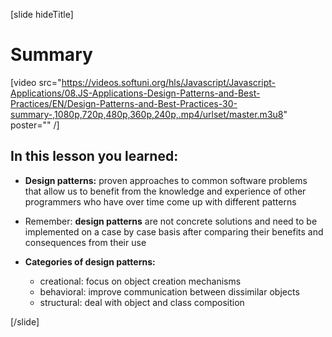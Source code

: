 [slide hideTitle]
# Summary

[video src="https://videos.softuni.org/hls/Javascript/Javascript-Applications/08.JS-Applications-Design-Patterns-and-Best-Practices/EN/Design-Patterns-and-Best-Practices-30-summary-,1080p,720p,480p,360p,240p,.mp4/urlset/master.m3u8" poster="" /]

## In this lesson you learned:

- **Design patterns:** proven approaches to common software problems that allow us to benefit from the knowledge and experience of other programmers who have over time come up with different patterns

- Remember: **design patterns** are not concrete solutions and need to be implemented on a case by case basis after comparing their benefits and consequences from their use

- **Categories of design patterns:**
    - creational: focus on object creation mechanisms
    - behavioral: improve communication between dissimilar objects
    - structural: deal with object and class composition


[/slide]